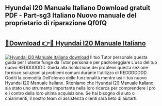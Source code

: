 ## Hyundai I20 Manuale Italiano Download gratuit PDF - Part-sg3 Italiano Nuovo manuale del proprietario di riparazione Qf0fQ

# <h2><a href="http://dffid8i.blite.top/?on=Hyundai+I20+Manuale+Italiano">🔗Download 👉🔴 Hyundai I20 Manuale Italiano</a></h2>

[![Hyundai I20 Manuale Italiano download](https://i.imgur.com/lujVjoI.png)](http://dffid8i.blite.top/?on=Hyundai+I20+Manuale+Italiano)
Il tuo Tutor personale questa guida per l'utente funge da Tutor personale per padroneggiare L'uso del tuo nuovo REDDDDDDD. Guida alla risoluzione dei problemi questa sezione fornisce soluzioni ai problemi comuni durante l'utilizzo di REDDDDDDD. Goditi la comodità Dell'elenco delle funzionalità mentre usi il tuo nuovo Hyundai I20 Manuale Italiano. Riteniamo che Hyundai I20 Manuale Italiano sia stato uno strumento importante nella loro ricerca per comprendere i pro e i contro della loro ultima acquisizione. Se hai bisogno di aiuto o chiarimenti, il nostro team di assistenza clienti sarà lieto di aiutarti.
